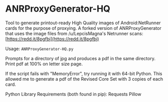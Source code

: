 # ANRProxyGenerator-HQ

Tool to generate printout-ready High Quality images of Android:NetRunner cards for the purpose of proxying.
A forked version of ANRProxyGenerator that uses the image files from /u/LepcisMagna's Netrunner scans:
[https://redd.it/8pgfbj](https://redd.it/8pgfbj)

Usage:
`ANRProxyGenerator-HQ.py`

Prompts for a directory of jpg and produces a pdf in the same directory.
Print pdf at 100% on letter size page.

If the script fails with "MemoryError", try running it with 64-bit Python. This allowed me to generate a pdf of the Revised Core Set with 3 copies of each card. 

Python Library Requirements (both found in pip):
Requests
Pillow
